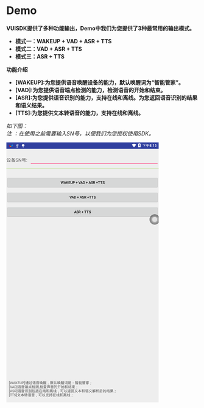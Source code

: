 Demo
=

**VUISDK提供了多种功能输出，Demo中我们为您提供了3种最常用的输出模式。**

- **模式一：WAKEUP + VAD + ASR + TTS**  
- **模式二：VAD + ASR + TTS**  
- **模式三：ASR + TTS**  


**功能介绍**  

- **[WAKEUP]:为您提供语音唤醒设备的能力，默认唤醒词为“智能管家”。**  
- **[VAD]:为您提供语音端点检测的能力，检测语音的开始和结束。**  
- **[ASR]:为您提供语音识别的能力，支持在线和离线。为您返回语音识别的结果和语义结果。**  
- **[TTS]:为您提供文本转语音的能力，支持在线和离线。**  



*如下图：*  
*注 ：在使用之前需要输入SN号，以便我们为您授权使用SDK。*  

![](https://github.com/271766152/docs/blob/master/VUI-SDK/2.0/doc/img/demo1.png)  





